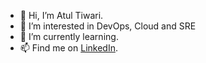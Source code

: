 - 👋 Hi, I’m Atul Tiwari.
- 👀 I’m interested in DevOps, Cloud and SRE 
- 🌱 I’m currently learning.
- 📫 Find me on [LinkedIn](linkedin.com/in/atltvri).

<!---
aighty19/aighty19 is a ✨ special ✨ repository because its `README.md` (this file) appears on your GitHub profile.
You can click the Preview link to take a look at your changes.
--->
